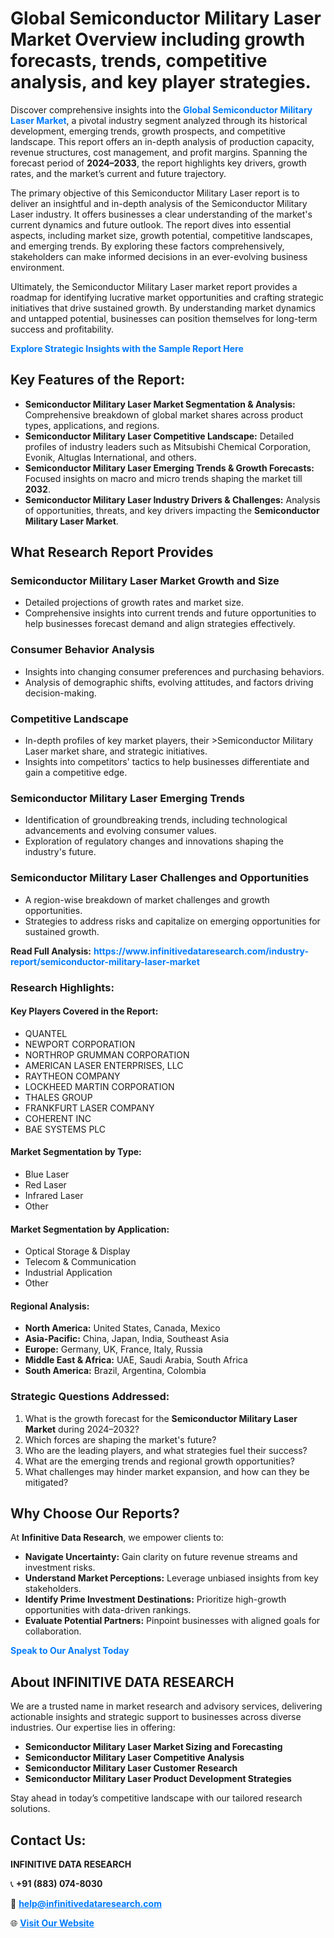 <h1>Global Semiconductor Military Laser Market Overview including growth forecasts, trends, competitive analysis, and key player strategies.</h1>
<p>
Discover comprehensive insights into the 
<a href="https://www.infinitivedataresearch.com/industry-report/semiconductor-military-laser-market" rel="dofollow" style="color: #007BFF; text-decoration: none;"><strong>Global Semiconductor Military Laser Market</strong></a>, a pivotal industry segment analyzed through its historical development, emerging trends, growth prospects, and competitive landscape. This report offers an in-depth analysis of production capacity, revenue structures, cost management, and profit margins. Spanning the forecast period of <strong>2024–2033</strong>, the report highlights key drivers, growth rates, and the market’s current and future trajectory.
</p>
<p>
The primary objective of this Semiconductor Military Laser report is to deliver an insightful and in-depth analysis of the Semiconductor Military Laser industry. It offers businesses a clear understanding of the market's current dynamics and future outlook. The report dives into essential aspects, including market size, growth potential, competitive landscapes, and emerging trends. By exploring these factors comprehensively, stakeholders can make informed decisions in an ever-evolving business environment.
</p>
<p>
Ultimately, the Semiconductor Military Laser market report provides a roadmap for identifying lucrative market opportunities and crafting strategic initiatives that drive sustained growth. By understanding market dynamics and untapped potential, businesses can position themselves for long-term success and profitability.
</p>
<p>
<a href="https://www.infinitivedataresearch.com/request-sample/reportId=106543" style="color: #007BFF; text-decoration: none;"><strong>Explore Strategic Insights with the Sample Report Here</strong></a>
</p>

<h2>Key Features of the Report:</h2>
<ul>
<li><strong>Semiconductor Military Laser Market Segmentation & Analysis:</strong> Comprehensive breakdown of global market shares across product types, applications, and regions.</li>
<li><strong>Semiconductor Military Laser Competitive Landscape:</strong> Detailed profiles of industry leaders such as Mitsubishi Chemical Corporation, Evonik, Altuglas International, and others.</li>
<li><strong>Semiconductor Military Laser Emerging Trends & Growth Forecasts:</strong> Focused insights on macro and micro trends shaping the market till <strong>2032</strong>.</li>
<li><strong>Semiconductor Military Laser Industry Drivers & Challenges:</strong> Analysis of opportunities, threats, and key drivers impacting the <strong>Semiconductor Military Laser Market</strong>.</li>
</ul>

<h2>What Research Report Provides</h2>
<h3>Semiconductor Military Laser Market Growth and Size</h3>
<ul>
<li>Detailed projections of growth rates and market size.</li>
<li>Comprehensive insights into current trends and future opportunities to help businesses forecast demand and align strategies effectively.</li>
</ul>

<h3>Consumer Behavior Analysis</h3>
<ul>
<li>Insights into changing consumer preferences and purchasing behaviors.</li>
<li>Analysis of demographic shifts, evolving attitudes, and factors driving decision-making.</li>
</ul>

<h3>Competitive Landscape</h3>
<ul>
<li>In-depth profiles of key market players, their >Semiconductor Military Laser market share, and strategic initiatives.</li>
<li>Insights into competitors' tactics to help businesses differentiate and gain a competitive edge.</li>
</ul>

<h3>Semiconductor Military Laser Emerging Trends</h3>
<ul>
<li>Identification of groundbreaking trends, including technological advancements and evolving consumer values.</li>
<li>Exploration of regulatory changes and innovations shaping the industry's future.</li>
</ul>

<h3>Semiconductor Military Laser Challenges and Opportunities</h3>
<ul>
<li>A region-wise breakdown of market challenges and growth opportunities.</li>
<li>Strategies to address risks and capitalize on emerging opportunities for sustained growth.</li>
</ul>
<p><strong>Read Full Analysis:</strong> <a href="https://www.infinitivedataresearch.com/industry-report/semiconductor-military-laser-market" rel="dofollow" style="color: #007BFF; text-decoration: none;"><strong>https://www.infinitivedataresearch.com/industry-report/semiconductor-military-laser-market</strong></a></p>
<h3>Research Highlights:</h3>
<h4>Key Players Covered in the Report:</h4>
<ul><li>QUANTEL</li><li>NEWPORT CORPORATION</li><li>NORTHROP GRUMMAN CORPORATION</li><li>AMERICAN LASER ENTERPRISES, LLC</li><li>RAYTHEON COMPANY</li><li>LOCKHEED MARTIN CORPORATION</li><li>THALES GROUP</li><li>FRANKFURT LASER COMPANY</li><li>COHERENT INC</li><li>BAE SYSTEMS PLC</li></ul>
<h4>Market Segmentation by Type:</h4>
<ul><li>Blue Laser</li><li>Red Laser</li><li>Infrared Laser</li><li>Other</li></ul>
<h4>Market Segmentation by Application:</h4>
<ul><li>Optical Storage &amp; Display</li><li>Telecom &amp; Communication</li><li>Industrial Application</li><li>Other</li></ul>

<h4>Regional Analysis:</h4>
<ul>
<li><strong>North America:</strong> United States, Canada, Mexico</li>
<li><strong>Asia-Pacific:</strong> China, Japan, India, Southeast Asia</li>
<li><strong>Europe:</strong> Germany, UK, France, Italy, Russia</li>
<li><strong>Middle East & Africa:</strong> UAE, Saudi Arabia, South Africa</li>
<li><strong>South America:</strong> Brazil, Argentina, Colombia</li>
</ul>

<h3>Strategic Questions Addressed:</h3>
<ol>
<li>What is the growth forecast for the <strong>Semiconductor Military Laser Market</strong> during 2024–2032?</li>
<li>Which forces are shaping the market's future?</li>
<li>Who are the leading players, and what strategies fuel their success?</li>
<li>What are the emerging trends and regional growth opportunities?</li>
<li>What challenges may hinder market expansion, and how can they be mitigated?</li>
</ol>

<h2>Why Choose Our Reports?</h2>
<p>At <strong>Infinitive Data Research</strong>, we empower clients to:</p>
<ul>
<li><strong>Navigate Uncertainty:</strong> Gain clarity on future revenue streams and investment risks.</li>
<li><strong>Understand Market Perceptions:</strong> Leverage unbiased insights from key stakeholders.</li>
<li><strong>Identify Prime Investment Destinations:</strong> Prioritize high-growth opportunities with data-driven rankings.</li>
<li><strong>Evaluate Potential Partners:</strong> Pinpoint businesses with aligned goals for collaboration.</li>
</ul>
<p><a href="https://www.infinitivedataresearch.com/industry-report/semiconductor-military-laser-market" rel="dofollow" style="color: #007BFF; text-decoration: none;"><strong>Speak to Our Analyst Today</strong></a></p>

<h2>About INFINITIVE DATA RESEARCH</h2>
<p>We are a trusted name in market research and advisory services, delivering actionable insights and strategic support to businesses across diverse industries. Our expertise lies in offering:</p>
<ul>
<li><strong>Semiconductor Military Laser Market Sizing and Forecasting</strong></li>
<li><strong>Semiconductor Military Laser Competitive Analysis</strong></li>
<li><strong>Semiconductor Military Laser Customer Research</strong></li>
<li><strong>Semiconductor Military Laser Product Development Strategies</strong></li>
</ul>
<p>Stay ahead in today’s competitive landscape with our tailored research solutions.</p>

<h2>Contact Us:</h2>
<p><strong>INFINITIVE DATA RESEARCH</strong></p>
<p>📞 <strong>+91 (883) 074-8030</strong></p>
<p>📧 <strong><a href="mailto:help@infinitivedataresearch.com" style="color: #007BFF;">help@infinitivedataresearch.com</a></strong></p>
<p>🌐 <strong><a href="https://www.infinitivedataresearch.com" rel="dofollow" style="color: #007BFF;">Visit Our Website</a></strong></p>